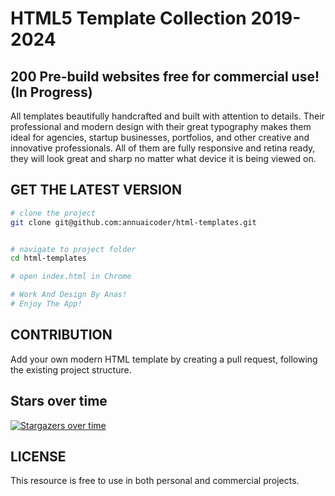 # HTML5 Template Collection 2019-2024


## 200 Pre-build websites free for commercial use! (In Progress)


All templates beautifully handcrafted and built with attention to details. Their professional and modern design with their great typography makes them ideal for agencies, startup businesses, portfolios, and other creative and innovative professionals. All of them are fully responsive and retina ready, they will look great and sharp no matter what device it is being viewed on. 

## GET THE LATEST VERSION

```bash
# clone the project
git clone git@github.com:annuaicoder/html-templates.git


# navigate to project folder
cd html-templates

# open index.html in Chrome

# Work And Design By Anas!
# Enjoy The App!

```

## CONTRIBUTION

Add your own modern HTML template by creating a pull request, following the existing project structure.


## Stars over time

[![Stargazers over time](https://starchart.cc/kyokidG/html-templates.svg)](https://starchart.cc/kyokidG/html-templates)


## LICENSE 

This resource is free to use in both personal and commercial projects.
